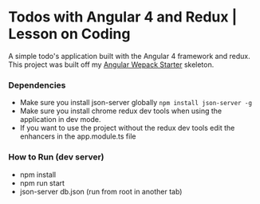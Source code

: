 # Todos with Angular 4 and Redux | Lesson on Coding

A simple todo's application built with the Angular 4 framework and redux. This project was built off my
[Angular Wepack Starter](https://github.com/Bigless27/Angular-webpack-starter) skeleton.


### Dependencies
  - Make sure you install json-server globally `npm install json-server -g`
  - Make sure you install chrome redux dev tools when using the application in dev mode. 
  - If you want to use the project without the redux dev tools edit the enhancers in the app.module.ts file

### How to Run (dev server)
- npm install
- npm run start
- json-server db.json (run from root in another tab) 




